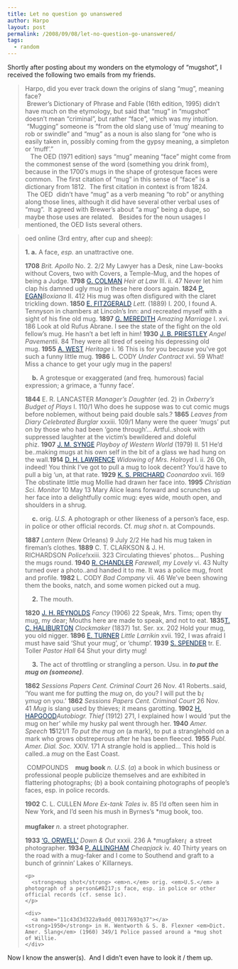 ```yaml
---
title: Let no question go unanswered
author: Harpo
layout: post
permalink: /2008/09/08/let-no-question-go-unanswered/
tags:
  - random
---
```

Shortly after posting about my wonders on the etymology of &#8220;mugshot&#8221;, I received the following two emails from my friends.

> <div class="Ih2E3d">
>   Harpo, did you ever track down the origins of slang &#8220;mug&#8221;, meaning face? 
> </div>
> 
> <div>
>    <span>Brewer&#8217;s Dictionary of Phrase and Fable</span> (16th edition, 1995) didn&#8217;t have much on the etymology, but said that &#8220;mug&#8221; in &#8220;mugshot&#8221; doesn&#8217;t mean &#8220;criminal&#8221;, but rather &#8220;face&#8221;, which was my intuition.  &#8220;Mugging&#8221; someone is &#8220;from the old slang use of &#8216;mug&#8217; meaning to rob or swindle&#8221; and &#8220;mug&#8221; as a noun is also slang for &#8220;one who is easily taken in, possibly coming from the gypsy meaning, a simpleton or &#8216;muff&#8217;.&#8221;    
> </div>
> 
> <div>
>      The OED (1971 edition) says &#8220;mug&#8221; meaning &#8220;face&#8221; might come from the commonest sense of the word (something you drink from), because in the 1700&#8242;s mugs in the shape of grotesque faces were common.  The first citation of &#8220;mug&#8221; in this sense of &#8220;face&#8221; is a dictionary from 1812.  The first citation in context is from 1824.  
> </div>
> 
> <div>
>    The OED  didn&#8217;t have &#8220;mug&#8221; as a verb meaning &#8220;to rob&#8221; or anything along those lines, although it did have several other verbal uses of &#8220;mug&#8221;.  It agreed with Brewer&#8217;s about &#8220;a mug&#8221; being a dupe, so maybe those uses are related.   Besides for the noun usages I mentioned, the OED lists several others.
> </div>

> oed online (3rd entry, after cup and sheep):
> 
> <a name="11c43d3d322a9add_00317693-m1.a"></a>**1. a.** A face, *esp.* an unattractive one.
> 
> <div>
>   <a name="11c43d3d322a9add_00317693q1"></a><strong>1708</strong> <em>Brit. Apollo</em> No. 2. 2/2 My Lawyer has a Desk, nine Law-books without Covers, two with Covers, a Temple-Mug, and the hopes of being a Judge. <a name="11c43d3d322a9add_00317693q2"></a><strong>1798</strong> <a href="http://dictionary.oed.com/help/bib/oed2-c3.html#g-colman" target="_blank"><span style="color: #002653">G. COLMAN</span></a> <em>Heir at Law</em> III. ii. 47 Never let him clap his damned ugly mug in these here doors again. <a name="11c43d3d322a9add_00317693q3"></a><strong>1824</strong> <a href="http://dictionary.oed.com/help/bib/oed2-e.html#p-egan" target="_blank"><span style="color: #002653">P. EGAN</span></a><em>Boxiana</em> II. 412 His mug was often disfigured with the claret trickling down. <a name="11c43d3d322a9add_00317693q4"></a><strong>1850</strong> <a href="http://dictionary.oed.com/help/bib/oed2-f.html#e-fitzgerald" target="_blank"><span style="color: #002653">E. FITZGERALD</span></a> <em>Lett.</em> (1889) I. 200, I found A. Tennyson in chambers at Lincoln&#8217;s Inn: and recreated myself with a sight of his fine old mug. <a name="11c43d3d322a9add_00317693q5"></a><strong>1897</strong> <a href="http://dictionary.oed.com/help/bib/oed2-m3.html#g-meredith" target="_blank"><span style="color: #002653">G. MEREDITH</span></a> <em>Amazing Marriage</em> I. xvi. 186 Look at old Rufus Abrane. I see the state of the fight on the old fellow&#8217;s mug. He hasn&#8217;t a bet left in him! <a name="11c43d3d322a9add_00317693q6"></a><strong>1930</strong> <a href="http://dictionary.oed.com/help/bib/oed2-p3.html#j-b-priestley" target="_blank"><span style="color: #002653">J. B. PRIESTLEY</span></a> <em>Angel Pavement</em>ii. 84 They were all tired of seeing his depressing old mug. <a name="11c43d3d322a9add_00317693q7"></a><strong>1955</strong> <a href="http://dictionary.oed.com/help/bib/oed2-w2.html#a-west" target="_blank"><span style="color: #002653">A. WEST</span></a> <em>Heritage</em> i. 16 This is for you because you&#8217;ve got such a funny little mug. <a name="11c43d3d322a9add_00317693q8"></a><strong>1986</strong> L. CODY <em>Under Contract</em> xvi. 59 What! Miss a chance to get your ugly mug in the papers!
> </div>
> 
> <a name="11c43d3d322a9add_00317693def2"></a>    <a name="11c43d3d322a9add_00317693-m1.b"></a>**b.** A grotesque or exaggerated (and freq. humorous) facial expression; a grimace, a &#8216;funny face&#8217;.
> 
> <div>
>   <a name="11c43d3d322a9add_00317693q9"></a><strong>1844</strong> E. R. LANCASTER <em>Manager&#8217;s Daughter</em> (ed. 2) in <em>Oxberry&#8217;s Budget of Plays</em> I. 110/1 Who does he suppose was to cut comic mugs before noblemen, without being paid double sals.? <a name="11c43d3d322a9add_00317693q10"></a><strong>1865</strong> <em>Leaves from Diary Celebrated Burglar</em> xxxiii. 109/1 Many were the queer &#8216;mugs&#8217; put on by those who had been &#8216;gone through&#8217;&#8230; Artful..shook with suppressed laughter at the victim&#8217;s bewildered and doleful phiz. <a name="11c43d3d322a9add_00317693q11"></a><strong>1907</strong> <a href="http://dictionary.oed.com/help/bib/oed2-s5.html#j-m-synge" target="_blank"><span style="color: #002653">J. M. SYNGE</span></a> <em>Playboy of Western World</em> (1979) II. 51 He&#8217;d be..making mugs at his own self in the bit of a glass we had hung on the wall.<a name="11c43d3d322a9add_00317693q12"></a><strong>1914</strong> <a href="http://dictionary.oed.com/help/bib/oed2-l.html#d-h-lawrence" target="_blank"><span style="color: #002653">D. H. LAWRENCE</span></a> <em>Widowing of Mrs. Holroyd</em> I. ii. 26 Oh, indeed! You think I&#8217;ve got to pull a mug to look decent? You&#8217;d have to pull a big &#8216;un, at that rate. <a name="11c43d3d322a9add_00317693q13"></a><strong>1929</strong> <a href="http://dictionary.oed.com/help/bib/oed2-p3.html#k-s-prichard" target="_blank"><span style="color: #002653">K. S. PRICHARD</span></a> <em>Coonardoo</em> xvii. 169 The obstinate little mug Mollie had drawn her face into. <a name="11c43d3d322a9add_00317693q14"></a><strong>1995</strong> <em>Christian Sci. Monitor</em> 10 May 13 Mary Alice leans forward and scrunches up her face into a delightfully comic mug: eyes wide, mouth open, and shoulders in a shrug.
> </div>
> 
> <a name="11c43d3d322a9add_00317693def3"></a>    <a name="11c43d3d322a9add_00317693-m1.c"></a>**c.** orig. *U.S.* A photograph or other likeness of a person&#8217;s face, esp. in police or other official records. Cf. *mug shot* n. at Compounds.
> 
> <div>
>   <a name="11c43d3d322a9add_00317693q15"></a><strong>1887</strong> <em>Lantern </em>(New Orleans)<em></em> 9 July 2/2 He had his mug taken in fireman&#8217;s clothes. <a name="11c43d3d322a9add_00317693q16"></a><strong>1889</strong> C. T. CLARKSON & J. H. RICHARDSON <em>Police!</em>xxiii. 323 Circulating thieves&#8217; photos&#8230; Pushing the mugs round. <a name="11c43d3d322a9add_00317693q17"></a><strong>1940</strong> <a href="http://dictionary.oed.com/help/bib/oed2-c2.html#r-chandler" target="_blank"><span style="color: #002653">R. CHANDLER</span></a> <em>Farewell, my Lovely</em> vi. 43 Nulty turned over a photo..and handed it to me. It was a police mug, front and profile. <a name="11c43d3d322a9add_00317693q18"></a><strong>1982</strong> L. CODY <em>Bad Company</em> vii. 46 We&#8217;ve been showing them the books, natch, and some women picked out a mug.
> </div>
> 
> <a name="11c43d3d322a9add_00317693def4"></a>    <a name="11c43d3d322a9add_00317693-m2"></a>**2.** The mouth.
> 
> <div>
>   <a name="11c43d3d322a9add_00317693q19"></a><strong>1820</strong> <a href="http://dictionary.oed.com/help/bib/oed2-r.html#j-h-reynolds" target="_blank"><span style="color: #002653">J. H. REYNOLDS</span></a> <em>Fancy</em> (1906) 22 Speak, Mrs. Tims; open thy mug, my dear; Mouths here are made to speak, and not to eat. <a name="11c43d3d322a9add_00317693q20"></a><strong>1835</strong><a href="http://dictionary.oed.com/help/bib/oed2-h.html#t-c-haliburton" target="_blank"><span style="color: #002653">T. C. HALIBURTON</span></a> <em>Clockmaker</em> (1837) 1st. Ser. xx. 202 Hold your mug, you old nigger. <a name="11c43d3d322a9add_00317693q21"></a><strong>1896</strong> <a href="http://dictionary.oed.com/help/bib/oed2-t2.html#e-turner" target="_blank"><span style="color: #002653">E. TURNER</span></a> <em>Little Larrikin</em> xvii. 192, I was afraid I must have said &#8216;Shut your mug&#8217;, or &#8216;chump&#8217;. <a name="11c43d3d322a9add_00317693q22"></a><strong>1939</strong> <a href="http://dictionary.oed.com/help/bib/oed2-s4.html#s-spender" target="_blank"><span style="color: #002653">S. SPENDER</span></a> tr. E. Toller <em>Pastor Hall</em> 64 Shut your dirty mug!
> </div>
> 
> <a name="11c43d3d322a9add_00317693def5"></a>    <a name="11c43d3d322a9add_00317693-m3"></a>**3.** The act of throttling or strangling a person. Usu. in <a name="11c43d3d322a9add_00317693se1"></a>***to put the mug on ***(someone)******.
> 
> <a name="11c43d3d322a9add_00317693q23"></a>
> 
> <div>
>   <strong>1862</strong> <em>Sessions Papers Cent. Criminal Court</em> 26 Nov. 41 Roberts..said, &#8216;You want me for putting the <em>mug</em> on, do you? I will put the b<img src="http://dictionary.oed.com/graphics/parser/gifs/sp/em.gif" border="0" alt="{em}" width="13" height="14" align="absbottom" />y<em>mug</em> on you.&#8217; <a name="11c43d3d322a9add_00317693q24"></a><strong>1862</strong> <em>Sessions Papers Cent. Criminal Court</em> 26 Nov. 41 <em>Mug</em> is slang used by thieves; it means garotting. <a name="11c43d3d322a9add_00317693q25"></a><strong>1902</strong> <a href="http://dictionary.oed.com/help/bib/oed2-h.html#h-hapgood" target="_blank"><span style="color: #002653">H. HAPGOOD</span></a><em>Autobiogr. Thief</em> (1912) 271, I explained how I would &#8216;put the mug on her&#8217; while my husky pal went through her. <a name="11c43d3d322a9add_00317693q26"></a><strong>1940</strong> <em>Amer. Speech</em> <strong>15</strong>121/1 <em>To put the mug on</em> (a mark), to put a stranglehold on a mark who grows obstreperous after he has been fleeced. <a name="11c43d3d322a9add_00317693q27"></a><strong>1955</strong> <em>Publ. Amer. Dial. Soc.</em> XXIV. 171 A strangle hold is applied&#8230; This hold is called..a <em>mug</em> on the East Coast.        </p> <p>
>      COMPOUNDS<a name="11c43d3d322a9add_00317693def7"></a>    <a name="11c43d3d322a9add_00317693se2"></a><strong>mug book</strong> <em>n.</em> <em>U.S.</em> (<em>a</em>) a book in which business or professional people publicize themselves and are exhibited in flattering photographs; (<em>b</em>) a book containing photographs of people&#8217;s faces, esp. in police records.
>   </p>
>   
>   <p>
>     <a name="11c43d3d322a9add_00317693q28"></a>
>   </p>
>   
>   <div>
>     <strong>1902</strong> C. L. CULLEN <em>More Ex-tank Tales</em> iv. 85 I&#8217;d often seen him in New York, and I&#8217;d seen his mush in Byrnes&#8217;s *mug book, too.<br /> <a name="11c43d3d322a9add_00317693se3"></a><strong><br /> mugfaker</strong> <em>n.</em> a street photographer.<a name="11c43d3d322a9add_00317693q34"></a>        </p> <div>
>       <strong>1933</strong> <a href="http://dictionary.oed.com/help/bib/oed2-o.html#g-orwell" target="_blank"><span style="color: #002653">&#8216;G. ORWELL&#8217;</span></a> <em>Down & Out</em> xxxii. 236 A *mugfaker<img src="http://dictionary.oed.com/graphics/parser/gifs/sp/em.gif" border="0" alt="{em}" width="13" height="14" align="absbottom" />a street photographer. <a name="11c43d3d322a9add_00317693q35"></a><strong>1934</strong> <a href="http://dictionary.oed.com/help/bib/oed2-a.html#p-allingham" target="_blank"><span style="color: #002653">P. ALLINGHAM</span></a> <em>Cheapjack</em> iv. 40 Thirty years on the road with a mug-faker and I come to Southend and graft to a bunch of grinnin&#8217; Lakes o&#8217; Killarneys.
>     </div>
>     
>     <p>
>       <strong>mug shot</strong> <em>n.</em> orig. <em>U.S.</em> a photograph of a person&#8217;s face, esp. in police or other official records (cf. sense 1c).
>     </p>
>     
>     <div>
>       <a name="11c43d3d322a9add_00317693q37"></a><strong>1950</strong> in H. Wentworth & S. B. Flexner <em>Dict. Amer. Slang</em> (1960) 349/1 Police passed around a *mug shot of Willie.
>     </div>
>   </div>
> </div>

Now I know the answer(s).  And I didn&#8217;t even have to look it / them up.